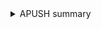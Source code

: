 <details><summary>APUSH summary</summary>
    <div>
        <p>
            <li><a href="docs/23.html"> chp23 </a></li>
            <li><a href="docs/24.html"> chp24 </a></li>
        </p>
    </div>
</details>